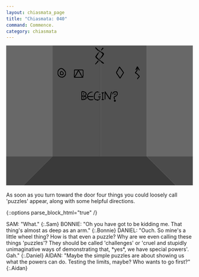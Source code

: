 ```yaml
---
layout: chiasmata_page
title: "Chiasmata: 040"
command: Commence.
category: chiasmata
---
```


![040](/chiasmata/images/narrative/039.gif)

As soon as you turn toward the door four things you could loosely call 'puzzles' appear, along with some helpful directions.

{::options parse_block_html="true" /}
<div class="dialogue">
SAM: "What."
{:.Sam}
BONNIE: "Oh you have got to be kidding me. That thing's almost as deep as an arm."
{:.Bonnie}
DANIEL: "Ouch. So mine's a little wheel thing? How is that even a puzzle? Why are we even calling these things 'puzzles'? They should be called 'challenges' or 'cruel and stupidly unimaginative ways of demonstrating that, *yes*, we have special powers'. Gah."
{:.Daniel}
AIDAN: "Maybe the simple puzzles are about showing us what the powers can do. Testing the limits, maybe? Who wants to go first?"
{:.Aidan}
</div>